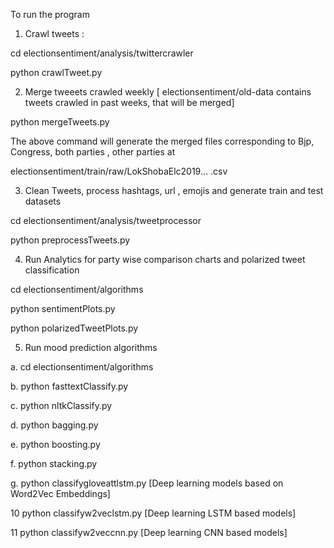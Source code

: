 To run the program

1. Crawl tweets :

cd  electionsentiment/analysis/twittercrawler

python crawlTweet.py


2. Merge tweeets crawled weekly [ electionsentiment/old-data contains tweets crawled in past weeks, that will be merged]

python mergeTweets.py

The above command will generate the merged files corresponding to Bjp, Congress, both parties , other parties at

electionsentiment/train/raw/LokShobaElc2019... .csv


3. Clean Tweets, process hashtags, url , emojis and generate train and test datasets

cd   electionsentiment/analysis/tweetprocessor

python preprocessTweets.py


4. Run Analytics for party wise comparison charts and polarized tweet classification

cd electionsentiment/algorithms

python sentimentPlots.py

python polarizedTweetPlots.py


5. Run mood prediction algorithms

a.  cd electionsentiment/algorithms

b. python fasttextClassify.py

c. python nltkClassify.py

d. python bagging.py

e. python boosting.py

f. python stacking.py

g. python  classifygloveattlstm.py [Deep learning models based on Word2Vec Embeddings]

10 python classifyw2veclstm.py  [Deep learning LSTM based models]

11 python classifyw2veccnn.py  [Deep learning CNN based models]
